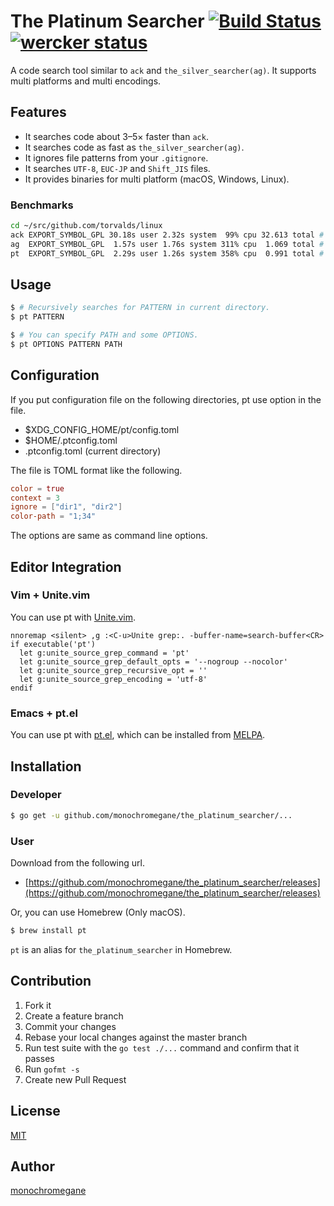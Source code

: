 # The Platinum Searcher [![Build Status](https://travis-ci.org/monochromegane/the_platinum_searcher.svg?branch=master)](https://travis-ci.org/monochromegane/the_platinum_searcher) [![wercker status](https://app.wercker.com/status/59ef90ac217537abc0994546958037f3/s/master "wercker status")](https://app.wercker.com/project/bykey/59ef90ac217537abc0994546958037f3)

A code search tool similar to `ack` and `the_silver_searcher(ag)`. It supports multi platforms and multi encodings.

## Features

- It searches code about 3–5× faster than `ack`.
- It searches code as fast as `the_silver_searcher(ag)`.
- It ignores file patterns from your `.gitignore`.
- It searches `UTF-8`, `EUC-JP` and `Shift_JIS` files.
- It provides binaries for multi platform (macOS, Windows, Linux).

### Benchmarks

```sh
cd ~/src/github.com/torvalds/linux
ack EXPORT_SYMBOL_GPL 30.18s user 2.32s system  99% cpu 32.613 total # ack
ag  EXPORT_SYMBOL_GPL  1.57s user 1.76s system 311% cpu  1.069 total # ag: It's faster than ack.
pt  EXPORT_SYMBOL_GPL  2.29s user 1.26s system 358% cpu  0.991 total # pt: It's faster than ag!!
```

## Usage

```sh
$ # Recursively searches for PATTERN in current directory.
$ pt PATTERN

$ # You can specify PATH and some OPTIONS.
$ pt OPTIONS PATTERN PATH
```

## Configuration

If you put configuration file on the following directories, pt use option in the file.

- $XDG\_CONFIG\_HOME/pt/config.toml
- $HOME/.ptconfig.toml
- .ptconfig.toml (current directory)

The file is TOML format like the following.

```toml
color = true
context = 3
ignore = ["dir1", "dir2"]
color-path = "1;34"
```

The options are same as command line options.

## Editor Integration

### Vim + Unite.vim

You can use pt with [Unite.vim](https://github.com/Shougo/unite.vim).

```vim
nnoremap <silent> ,g :<C-u>Unite grep:. -buffer-name=search-buffer<CR>
if executable('pt')
  let g:unite_source_grep_command = 'pt'
  let g:unite_source_grep_default_opts = '--nogroup --nocolor'
  let g:unite_source_grep_recursive_opt = ''
  let g:unite_source_grep_encoding = 'utf-8'
endif
```

### Emacs + pt.el

You can use pt with [pt.el](https://github.com/bling/pt.el), which can be installed from [MELPA](http://melpa.milkbox.net/).

## Installation

### Developer

```sh
$ go get -u github.com/monochromegane/the_platinum_searcher/...
```

### User

Download from the following url.

- [https://github.com/monochromegane/the_platinum_searcher/releases](https://github.com/monochromegane/the_platinum_searcher/releases)

Or, you can use Homebrew (Only macOS).

```sh
$ brew install pt
```

`pt` is an alias for `the_platinum_searcher` in Homebrew.

## Contribution

1. Fork it
2. Create a feature branch
3. Commit your changes
4. Rebase your local changes against the master branch
5. Run test suite with the `go test ./...` command and confirm that it passes
6. Run `gofmt -s`
7. Create new Pull Request

## License

[MIT](https://github.com/monochromegane/the_platinum_searcher/blob/master/LICENSE)

## Author

[monochromegane](https://github.com/monochromegane)

